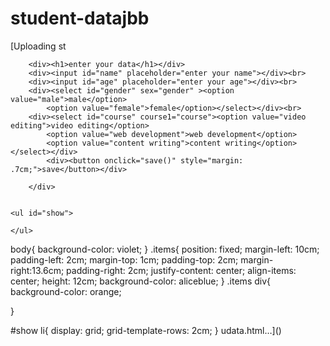 # student-datajbb
[Uploading st<!DOCTYPE html>
<html lang="en">
<head>
    <title>student data</title>
    <link rel="stylesheet" href="studata.css">
    <script src="studata.js"></script>
</head>
<body>
    <div class="items">
        
        <div><h1>enter your data</h1></div>
        <div><input id="name" placeholder="enter your name"></div><br>
        <div><input id="age" placeholder="enter your age"></div><br>
        <div><select id="gender" sex="gender" ><option value="male">male</option>
            <option value="female">female</option></select></div><br>
        <div><select id="course" course1="course"><option value="video editing">video editing</option>
            <option value="web development">web development</option>
            <option value="content writing">content writing</option></select></div>
            <div><button onclick="save()" style="margin: .7cm;">save</button></div>
            
        </div>
    

    <ul id="show">
    
    </ul>


<script>
     var add1=document.getElementById("show")
    var nam=document.getElementById("name")
    var ag=document.getElementById("age")
    var se=document.getElementById("gender")
    var co=document.getElementById("course")
    
function save(){
    
    var list=document.createElement("li")
    list.innerHTML="your name:" +nam.value+"<br>"+" your age:" +ag.value+"<br>"+" your sex: " +se.value+"<br>"+" your course:" +co.value
    add1.append(list)
    
    }


</script>


           
        
</body>
</html>
body{
    background-color: violet;
}
.items{
    position: fixed;
    margin-left: 10cm;
    padding-left: 2cm;
    margin-top: 1cm;
    padding-top: 2cm;
    margin-right:13.6cm;
    padding-right: 2cm;
    justify-content: center;
    align-items: center;
    height: 12cm;
    background-color: aliceblue;
     }
.items div{
    background-color: orange;
    
}

#show li{
    display: grid;
    grid-template-rows: 2cm;
}
udata.html…]()
